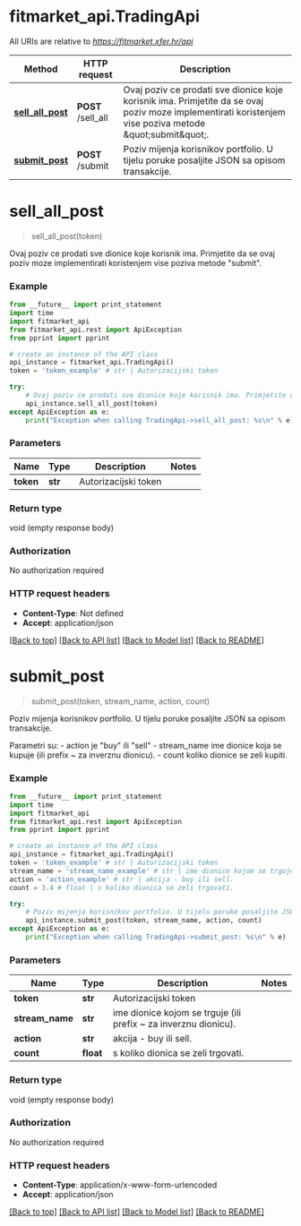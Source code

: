 # fitmarket_api.TradingApi

All URIs are relative to *https://fitmarket.xfer.hr/api*

Method | HTTP request | Description
------------- | ------------- | -------------
[**sell_all_post**](TradingApi.md#sell_all_post) | **POST** /sell_all | Ovaj poziv ce prodati sve dionice koje korisnik ima. Primjetite da se ovaj poziv moze implementirati koristenjem vise poziva metode \&quot;submit\&quot;.
[**submit_post**](TradingApi.md#submit_post) | **POST** /submit | Poziv mijenja korisnikov portfolio. U tijelu poruke posaljite JSON sa opisom transakcije.


# **sell_all_post**
> sell_all_post(token)

Ovaj poziv ce prodati sve dionice koje korisnik ima. Primjetite da se ovaj poziv moze implementirati koristenjem vise poziva metode \"submit\".

### Example 
```python
from __future__ import print_statement
import time
import fitmarket_api
from fitmarket_api.rest import ApiException
from pprint import pprint

# create an instance of the API class
api_instance = fitmarket_api.TradingApi()
token = 'token_example' # str | Autorizacijski token

try: 
    # Ovaj poziv ce prodati sve dionice koje korisnik ima. Primjetite da se ovaj poziv moze implementirati koristenjem vise poziva metode \"submit\".
    api_instance.sell_all_post(token)
except ApiException as e:
    print("Exception when calling TradingApi->sell_all_post: %s\n" % e)
```

### Parameters

Name | Type | Description  | Notes
------------- | ------------- | ------------- | -------------
 **token** | **str**| Autorizacijski token | 

### Return type

void (empty response body)

### Authorization

No authorization required

### HTTP request headers

 - **Content-Type**: Not defined
 - **Accept**: application/json

[[Back to top]](#) [[Back to API list]](../README.md#documentation-for-api-endpoints) [[Back to Model list]](../README.md#documentation-for-models) [[Back to README]](../README.md)

# **submit_post**
> submit_post(token, stream_name, action, count)

Poziv mijenja korisnikov portfolio. U tijelu poruke posaljite JSON sa opisom transakcije.

Parametri su: - action je \"buy\" ili \"sell\" - stream_name ime dionice koja se kupuje (ili prefix ~ za inverznu dionicu). - count koliko dionice se zeli kupiti. 

### Example 
```python
from __future__ import print_statement
import time
import fitmarket_api
from fitmarket_api.rest import ApiException
from pprint import pprint

# create an instance of the API class
api_instance = fitmarket_api.TradingApi()
token = 'token_example' # str | Autorizacijski token
stream_name = 'stream_name_example' # str | ime dionice kojom se trguje (ili prefix ~ za inverznu dionicu).
action = 'action_example' # str | akcija - buy ili sell.
count = 3.4 # float | s koliko dionica se zeli trgovati.

try: 
    # Poziv mijenja korisnikov portfolio. U tijelu poruke posaljite JSON sa opisom transakcije.
    api_instance.submit_post(token, stream_name, action, count)
except ApiException as e:
    print("Exception when calling TradingApi->submit_post: %s\n" % e)
```

### Parameters

Name | Type | Description  | Notes
------------- | ------------- | ------------- | -------------
 **token** | **str**| Autorizacijski token | 
 **stream_name** | **str**| ime dionice kojom se trguje (ili prefix ~ za inverznu dionicu). | 
 **action** | **str**| akcija - buy ili sell. | 
 **count** | **float**| s koliko dionica se zeli trgovati. | 

### Return type

void (empty response body)

### Authorization

No authorization required

### HTTP request headers

 - **Content-Type**: application/x-www-form-urlencoded
 - **Accept**: application/json

[[Back to top]](#) [[Back to API list]](../README.md#documentation-for-api-endpoints) [[Back to Model list]](../README.md#documentation-for-models) [[Back to README]](../README.md)

